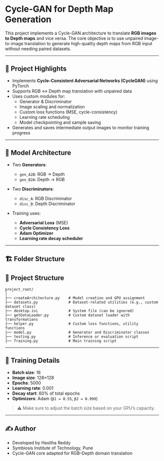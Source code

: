 # Cycle-GAN for Depth Map Generation

This project implements a Cycle-GAN architecture to translate **RGB images to Depth maps** and vice versa. The core objective is to use unpaired image-to-image translation to generate high-quality depth maps from RGB input without needing paired datasets.

---

## 📌 Project Highlights

- Implements **Cycle-Consistent Adversarial Networks (CycleGAN)** using PyTorch
- Supports RGB ↔ Depth map translation with unpaired data
- Uses custom modules for:
  - Generator & Discriminator
  - Image scaling and normalization
  - Custom loss functions (MSE, cycle-consistency)
  - Learning rate scheduling
  - Model checkpointing and sample saving
- Generates and saves intermediate output images to monitor training progress

---

## 🧠 Model Architecture

- Two **Generators**:  
  - `gen_A2B`: RGB → Depth  
  - `gen_B2A`: Depth → RGB  

- Two **Discriminators**:  
  - `disc_A`: RGB Discriminator  
  - `disc_B`: Depth Discriminator

- Training uses:
  - **Adversarial Loss** (MSE)
  - **Cycle Consistency Loss**
  - **Adam Optimizer**
  - **Learning rate decay scheduler**

---

## 🏗️ Folder Structure
## 📁 Project Structure
```
project_root/
│
├── createArchitecture.py    # Model creation and GPU assignment
├── datasets.py              # Dataset-related utilities (e.g., custom dataset class)
├── desktop.ini              # System file (can be ignored)
├── getDataLoader.py         # Custom dataset loader with transformations
├── helper.py                # Custom loss functions, utility functions
├── model.py                 # Generator and Discriminator classes
├── testing.py               # Inference or evaluation script
├── Training.py              # Main training script

```

---

## 🧪 Training Details

- **Batch size**: 16  
- **Image size**: 128×128  
- **Epochs**: 5000  
- **Learning rate**: 0.001  
- **Decay start**: 60% of total epochs  
- **Optimizers**: Adam (`β1 = 0.55`, `β2 = 0.999`)

> ⚠️ Make sure to adjust the batch size based on your GPU’s capacity.

---
## ✍️ Author
- Developed by Hasitha Reddy
- Symbiosis Institute of Technology, Pune
- Cycle-GAN core adapted for RGB–Depth domain translation

